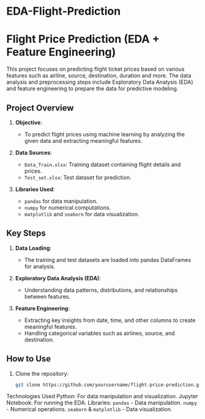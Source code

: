 ﻿# EDA-Flight-Prediction
# Flight Price Prediction (EDA + Feature Engineering)

This project focuses on predicting flight ticket prices based on various features such as airline, source, destination, duration and more. The data analysis and preprocessing steps include Exploratory Data Analysis (EDA) and feature engineering to prepare the data for predictive modeling.

## Project Overview

1. **Objective**: 
   - To predict flight prices using machine learning by analyzing the given data and extracting meaningful features.

2. **Data Sources**:
   - `Data_Train.xlsx`: Training dataset containing flight details and prices.
   - `Test_set.xlsx`: Test dataset for prediction.

3. **Libraries Used**:
   - `pandas` for data manipulation.
   - `numpy` for numerical computations.
   - `matplotlib` and `seaborn` for data visualization.

## Key Steps

1. **Data Loading**:
   - The training and test datasets are loaded into pandas DataFrames for analysis.

2. **Exploratory Data Analysis (EDA)**:
   - Understanding data patterns, distributions, and relationships between features.

3. **Feature Engineering**:
   - Extracting key insights from date, time, and other columns to create meaningful features.
   - Handling categorical variables such as airlines, source, and destination.

## How to Use

1. Clone the repository:
   ```bash
   git clone https://github.com/yourusername/flight-price-prediction.git

Technologies Used
Python: For data manipulation and visualization.
Jupyter Notebook: For running the EDA.
Libraries:
`pandas` - Data manipulation.
`numpy` - Numerical operations.
`seaborn` & `matplotlib` - Data visualization.
